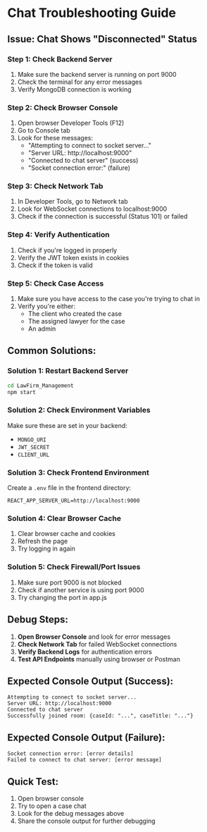 # Chat Troubleshooting Guide

## Issue: Chat Shows "Disconnected" Status

### Step 1: Check Backend Server
1. Make sure the backend server is running on port 9000
2. Check the terminal for any error messages
3. Verify MongoDB connection is working

### Step 2: Check Browser Console
1. Open browser Developer Tools (F12)
2. Go to Console tab
3. Look for these messages:
   - "Attempting to connect to socket server..."
   - "Server URL: http://localhost:9000"
   - "Connected to chat server" (success)
   - "Socket connection error:" (failure)

### Step 3: Check Network Tab
1. In Developer Tools, go to Network tab
2. Look for WebSocket connections to localhost:9000
3. Check if the connection is successful (Status 101) or failed

### Step 4: Verify Authentication
1. Check if you're logged in properly
2. Verify the JWT token exists in cookies
3. Check if the token is valid

### Step 5: Check Case Access
1. Make sure you have access to the case you're trying to chat in
2. Verify you're either:
   - The client who created the case
   - The assigned lawyer for the case
   - An admin

## Common Solutions:

### Solution 1: Restart Backend Server
```bash
cd LawFirm_Management
npm start
```

### Solution 2: Check Environment Variables
Make sure these are set in your backend:
- `MONGO_URI`
- `JWT_SECRET`
- `CLIENT_URL`

### Solution 3: Check Frontend Environment
Create a `.env` file in the frontend directory:
```
REACT_APP_SERVER_URL=http://localhost:9000
```

### Solution 4: Clear Browser Cache
1. Clear browser cache and cookies
2. Refresh the page
3. Try logging in again

### Solution 5: Check Firewall/Port Issues
1. Make sure port 9000 is not blocked
2. Check if another service is using port 9000
3. Try changing the port in app.js

## Debug Steps:

1. **Open Browser Console** and look for error messages
2. **Check Network Tab** for failed WebSocket connections
3. **Verify Backend Logs** for authentication errors
4. **Test API Endpoints** manually using browser or Postman

## Expected Console Output (Success):
```
Attempting to connect to socket server...
Server URL: http://localhost:9000
Connected to chat server
Successfully joined room: {caseId: "...", caseTitle: "..."}
```

## Expected Console Output (Failure):
```
Socket connection error: [error details]
Failed to connect to chat server: [error message]
```

## Quick Test:
1. Open browser console
2. Try to open a case chat
3. Look for the debug messages above
4. Share the console output for further debugging
